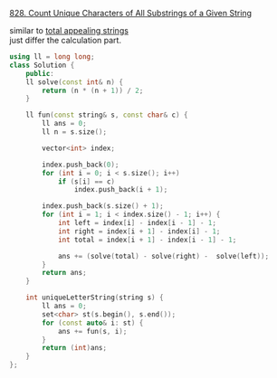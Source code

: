 [828. Count Unique Characters of All Substrings of a Given String](https://leetcode.com/problems/count-unique-characters-of-all-substrings-of-a-given-string/)

similar to [total appealing strings](/LeetCode/2p/total_appeal_string.md)
<br>
just differ the calculation part.

```cpp
using ll = long long;
class Solution {
    public:
    ll solve(const int& n) {
        return (n * (n + 1)) / 2;
    }

    ll fun(const string& s, const char& c) {
        ll ans = 0;
        ll n = s.size();

        vector<int> index;

        index.push_back(0);
        for (int i = 0; i < s.size(); i++)
            if (s[i] == c)
                index.push_back(i + 1);

        index.push_back(s.size() + 1);
        for (int i = 1; i < index.size() - 1; i++) {
            int left = index[i] - index[i - 1] - 1;
            int right = index[i + 1] - index[i] - 1;
            int total = index[i + 1] - index[i - 1] - 1;

            ans += (solve(total) - solve(right) -  solve(left));
        }
        return ans;
    }

    int uniqueLetterString(string s) {
        ll ans = 0;
        set<char> st(s.begin(), s.end());
        for (const auto& i: st) {
            ans += fun(s, i);
        }
        return (int)ans;
    }
};


```

